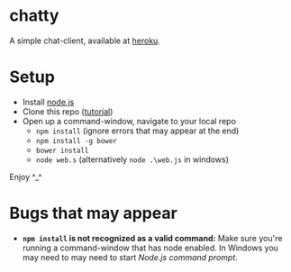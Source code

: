 chatty
======

A simple chat-client, available at [heroku](http://megoth-chatty.herokuapp.com/).

Setup
=====

* Install [node.js](http://nodejs.org/)
* Clone this repo ([tutorial](https://www.atlassian.com/git/tutorial/git-basics#!clone))
* Open up a command-window, navigate to your local repo
  * `npm install` (ignore errors that may appear at the end)
  * `npm install -g bower`
  * `bower install`
  * `node web.s` (alternatively `node .\web.js` in windows)

Enjoy ^_^

Bugs that may appear
====================

* **`npm install` is not recognized as a valid command:** Make sure you're running a command-window that has node enabled. In Windows you may need to may need to start *Node.js command prompt*.